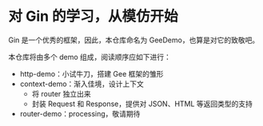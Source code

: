 # 对 Gin 的学习，从模仿开始
Gin 是一个优秀的框架，因此，本仓库命名为 GeeDemo，也算是对它的致敬吧。

本仓库将由多个 demo 组成，阅读顺序应如下进行：
- http-demo：小试牛刀，搭建 Gee 框架的雏形
- context-demo：渐入佳境，设计上下文
  - 将 router 独立出来
  - 封装 Request 和  Response，提供对 JSON、HTML 等返回类型的支持
- router-demo：processing，敬请期待